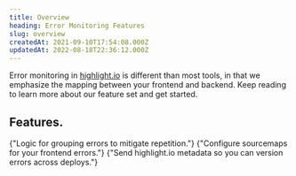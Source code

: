 ```yaml
---
title: Overview
heading: Error Monitoring Features
slug: overview
createdAt: 2021-09-10T17:54:08.000Z
updatedAt: 2022-08-18T22:36:12.000Z
---
```


Error monitoring in [highlight.io](https://highlight.io) is different than most tools, in that we emphasize the mapping between your frontend and backend. Keep reading to learn more about our feature set and get started.

## Features.

<DocsCardGroup>
    <DocsCard title="Grouping Errors."  href="./grouping-errors.md">
        {"Logic for grouping errors to mitigate repetition."}
    </DocsCard>
    <DocsCard title="Sourcemaps."  href="./sourcemaps.md">
        {"Configure sourcemaps for your frontend errors."}
    </DocsCard>
    <DocsCard title="Versioning Errors."  href="./versioning-errors.md">
        {"Send highlight.io metadata so you can version errors across deploys."}
    </DocsCard>
</DocsCardGroup>